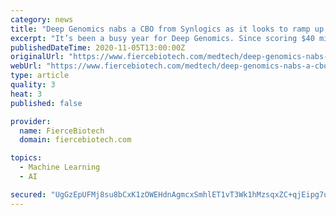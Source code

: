```yaml
---
category: news
title: "Deep Genomics nabs a CBO from Synlogics as it looks to ramp up partnering"
excerpt: "It’s been a busy year for Deep Genomics. Since scoring $40 million in January, the Toronto-based biotech has been identifying new drug targets across multiple disease areas, turning up many more prospects than it could pursue on its own."
publishedDateTime: 2020-11-05T13:00:00Z
originalUrl: "https://www.fiercebiotech.com/medtech/deep-genomics-nabs-a-cbo-from-synlogics-as-it-looks-to-ramp-up-partnering"
webUrl: "https://www.fiercebiotech.com/medtech/deep-genomics-nabs-a-cbo-from-synlogics-as-it-looks-to-ramp-up-partnering"
type: article
quality: 3
heat: 3
published: false

provider:
  name: FierceBiotech
  domain: fiercebiotech.com

topics:
  - Machine Learning
  - AI

secured: "UgGzEpUFMj8su8bCxK1zOWEHdnAgmcxSmhlET1vT3Wk1hMzsqxZC+qjEipg7uk7e0CwC10CpUTNez3nE4nm4Ea2nd1ktaPYwHq0Mk4BAzA9kIUJX5Qo6h2jWf4ZYzjAUTOnZZQ2/AhqTbaK/Uya6tlT3ZZKjWjNFOs6+J49uuAcFq1xvYSPiLVfcaGHdzHf5jZAY9itwCgTX/GLVFz+lD7U+DT/vBZhpLr8KHsj6hUVvSirLpX/PKDsQn77bgapaXRs04O51FUK5C8w0+ePPWr8GIki44Wnn3wArdE9dkhbnhMsu3v1j1wqYRpDzuVHrBwfkQlXKYcy+ru+ktljqqv7Cc7YT6w5V0Up1PlVqjLE=;Z3SwRQlne88ozR1HHlUiLA=="
---
```



